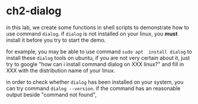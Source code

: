 # ch2-dialog

in this lab, we create some functions in shell scripts to
demonstrate how to use command `dialog`. if	`dialog` is not
installed on your linux, you **must** install it before you
try to start the demo.

for example, you may be able to use command `sudo apt 
install dialog` to install these `dialog` tools on ubuntu, 
if you are not very certain about it, just try to google 
"how can i install command dialog on XXX linux?" and fill in 
XXX with the distribution name of your linux.

in order to check whether `dialog` has been installed on your
system, you can try command `dialog --version`. if the
command has an reasonable output beside "command not found",

